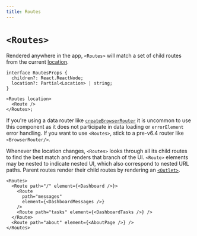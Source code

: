 ```yaml
---
title: Routes
---
```


# `<Routes>`

Rendered anywhere in the app, `<Routes>` will match a set of child routes from the current [location][location].

```tsx
interface RoutesProps {
  children?: React.ReactNode;
  location?: Partial<Location> | string;
}

<Routes location>
  <Route />
</Routes>;
```

<docs-info>If you're using a data router like [`createBrowserRouter`][createbrowserrouter] it is uncommon to use this component as it does not participate in data loading or `errorElement` error handling. If you want to use `<Routes>`, stick to a pre-v6.4 router like `<BrowserRouter/>`.</docs-info>

Whenever the location changes, `<Routes>` looks through all its child routes to find the best match and renders that branch of the UI. `<Route>` elements may be nested to indicate nested UI, which also correspond to nested URL paths. Parent routes render their child routes by rendering an [`<Outlet>`][outlet].

```tsx
<Routes>
  <Route path="/" element={<Dashboard />}>
    <Route
      path="messages"
      element={<DashboardMessages />}
    />
    <Route path="tasks" element={<DashboardTasks />} />
  </Route>
  <Route path="about" element={<AboutPage />} />
</Routes>
```

[location]: ../utils/location
[outlet]: ./outlet
[use-route]: ../hooks/use-routes
[createbrowserrouter]: ../routers/create-browser-router
